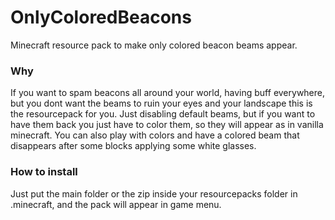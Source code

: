# OnlyColoredBeacons

Minecraft resource pack to make only colored beacon beams appear.

### Why

If you want to spam beacons all around your world, having buff everywhere, but you dont want the beams to ruin your eyes and your landscape this is the resourcepack for you.
Just disabling default beams, but if you want to have them back you just have to color them, so they will appear as in vanilla minecraft.
You can also play with colors and have a colored beam that disappears after some blocks applying some white glasses.

### How to install

Just put the main folder or the zip inside your resourcepacks folder in .minecraft, and the pack will appear in game menu.
